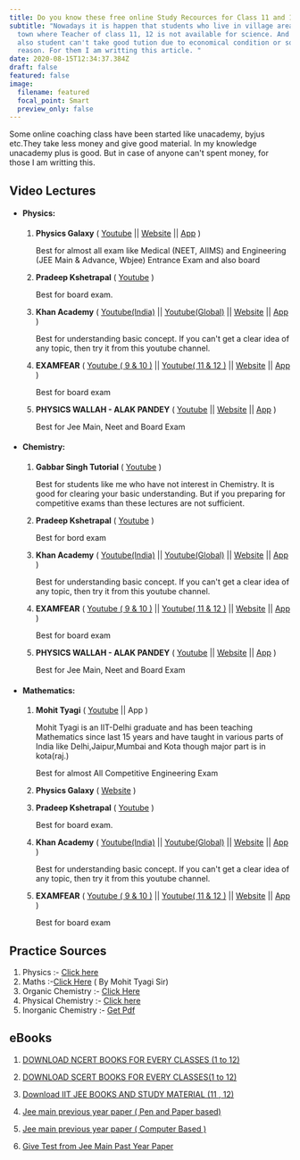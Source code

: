 ```yaml
---
title: Do you know these free online Study Recources for Class 11 and 12
subtitle: "Nowadays it is happen that students who live in village area, or in a
  town where Teacher of class 11, 12 is not available for science. And in town
  also student can't take good tution due to economical condition or some other
  reason. For them I am writting this article. "
date: 2020-08-15T12:34:37.384Z
draft: false
featured: false
image:
  filename: featured
  focal_point: Smart
  preview_only: false
---
```

Some online coaching class have been started like unacademy, byjus etc.They take less money and give good material. In my knowledge unacademy plus is good.  But in case of anyone can't spent money, for those I am writting this. 

## **Video Lectures**

* #### **Physics:**

  1. **Physics Galaxy**  ( [Youtube](https://www.youtube.com/user/physicsgalaxy74) || [Website](https://www.physicsgalaxy.com)  || [App](https://play.google.com/store/apps/details?id=com.physicsgalaxy.www) )

     Best for almost all exam like Medical (NEET, AIIMS) and Engineering (JEE Main & Advance, Wbjee) Entrance Exam and also board
  2. **Pradeep Kshetrapal**  ( [Youtube](https://www.youtube.com/channel/UC85BaVmStZexddgDR2vmqTQ) )

     Best for board exam.
  3. **Khan Academy**  ( [Youtube(India)](https://www.youtube.com/channel/UCU0kWLAbhVGxXarmE3b8rHg) || [Youtube(Global)](https://www.youtube.com/user/khanacademy) || [Website](https://www.khanacademy.org/)  || [App](https://play.google.com/store/apps/details?id=org.khanacademy.android) )

     Best for understanding basic concept. If you can't get a clear idea of any topic, then try it from this youtube channel.
  4. **EXAMFEAR**  ( [Youtube ( 9 & 10 )](https://www.youtube.com/channel/UCWtKeCH3qnbq6GZpDiqgsKg) || [Youtube( 11 & 12 )](https://www.youtube.com/user/ExamFearVideos) || [Website](https://examfear.com/free-video-lesson/all)  || [App](https://play.google.com/store/apps/details?id=com.examfear.app) )

     Best for board exam
  5. **PHYSICS WALLAH - ALAK PANDEY**  ( [Youtube](https://www.youtube.com/channel/UCiGyWN6DEbnj2alu7iapuKQ) || [Website](http://physicswallahalakhpandey.com/)  || [App](https://play.google.com/store/apps/details?id=com.gaurav30101999.Physicswalla) )

     Best for Jee Main, Neet and Board Exam
* #### Chemistry:

  1. **Gabbar Singh Tutorial** ( [Youtube](https://www.youtube.com/user/GabbarSinghTutorials) )

     Best for students like me who have not interest in Chemistry. It is good for clearing your basic understanding. But if you preparing for competitive exams than these lectures are not sufficient.
  2. **Pradeep Kshetrapal**  ( [Youtube](https://www.youtube.com/channel/UC85BaVmStZexddgDR2vmqTQ) )

     Best for bord exam
  3. **Khan Academy**  ( [Youtube(India)](https://www.youtube.com/channel/UCU0kWLAbhVGxXarmE3b8rHg) || [Youtube(Global)](https://www.youtube.com/user/khanacademy) || [Website](https://www.khanacademy.org/)  || [App](https://play.google.com/store/apps/details?id=org.khanacademy.android) )

     Best for understanding basic concept. If you can't get a clear idea of any topic, then try it from this youtube channel.
  4. **EXAMFEAR**  ( [Youtube ( 9 & 10 )](https://www.youtube.com/channel/UCWtKeCH3qnbq6GZpDiqgsKg) || [Youtube( 11 & 12 )](https://www.youtube.com/user/ExamFearVideos) || [Website](https://examfear.com/free-video-lesson/all)  || [App](https://play.google.com/store/apps/details?id=com.examfear.app) )

     Best for board exam
  5. **PHYSICS WALLAH - ALAK PANDEY**  ( [Youtube](https://www.youtube.com/channel/UCiGyWN6DEbnj2alu7iapuKQ) || [Website](http://physicswallahalakhpandey.com/)  || [App](https://play.google.com/store/apps/details?id=com.gaurav30101999.Physicswalla) )

     Best for Jee Main, Neet and Board Exam
* #### Mathematics:

  1. **Mohit Tyagi** ( [Youtube](https://www.youtube.com/user/MTRISEACADEMY) || App )

     Mohit Tyagi is an IIT-Delhi graduate and has been teaching Mathematics since last 15 years and have taught in various parts of India like Delhi,Jaipur,Mumbai and Kota though major part is in kota(raj.)

     Best for almost All Competitive Engineering Exam
  2. **Physics Galaxy** ( [Website](<Physics Galaxy>) ) 
  3. **Pradeep Kshetrapal**  ( [Youtube](https://www.youtube.com/channel/UC85BaVmStZexddgDR2vmqTQ) )

     Best for board exam.
  4. **Khan Academy**  ( [Youtube(India)](https://www.youtube.com/channel/UCU0kWLAbhVGxXarmE3b8rHg) || [Youtube(Global)](https://www.youtube.com/user/khanacademy) || [Website](https://www.khanacademy.org/)  || [App](https://play.google.com/store/apps/details?id=org.khanacademy.android) )

     Best for understanding basic concept. If you can't get a clear idea of any topic, then try it from this youtube channel.
  5. **EXAMFEAR**  ( [Youtube ( 9 & 10 )](https://www.youtube.com/channel/UCWtKeCH3qnbq6GZpDiqgsKg) || [Youtube( 11 & 12 )](https://www.youtube.com/user/ExamFearVideos) || [Website](https://examfear.com/free-video-lesson/all)  || [App](https://play.google.com/store/apps/details?id=com.examfear.app) )

     Best for board exam

## Practice Sources

1. Physics :- [Click here](http://www.quegrid.com/)
2. Maths :-[Click Here](https://play.google.com/store/apps/details?id=xyz.penpencil.competishun) ( By Mohit Tyagi Sir)
3. Organic Chemistry :- [Click Here](https://play.google.com/store/apps/details?id=com.material.goutham.dquiz)
4. Physical Chemistry :- [Click here](https://play.google.com/store/apps/details?id=com.mitz.app.navasthiphysicalchemistrybook)
5. Inorganic Chemistry :- [Get Pdf](https://drive.google.com/file/d/14Cd5zFb7LtLoTMAM1bFLAVrS_LcxYZYy/view)

## **eBooks**

1. [DOWNLOAD NCERT BOOKS FOR EVERY CLASSES (1 to 12)](http://ncert.nic.in/textbook/textbook.htm)


2. [DOWNLOAD SCERT BOOKS FOR EVERY CLASSES(1 to 12)](http://ncert.nic.in/statebooks/state_ebooks.html)


3. [Download IIT JEE BOOKS AND STUDY MATERIAL (11 , 12)](https://jeemain.guru/)


4. [Jee main previous year paper ( Pen and Paper based)](https://play.google.com/store/apps/details?id=com.Lastyear.jeemainsolvedpapers)


5. [Jee main previous year paper ( Computer Based )](https://play.google.com/store/apps/details?id=com.lastyears.jeemainonlinepapers)


6. [Give Test from Jee Main Past Year Paper](https://play.google.com/store/apps/details?id=com.examgoal.jeemainpreparation.app)